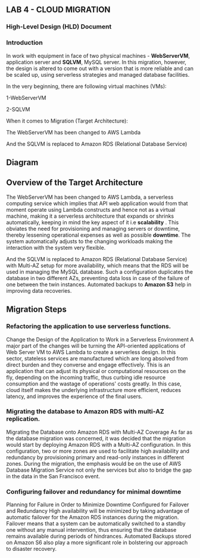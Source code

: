 ## LAB 4 - CLOUD MIGRATION

### High-Level Design (HLD) Document

### Introduction

In work with equipment in face of two physical machines - **WebServerVM**, application server and **SQLVM**, MySQL server. In this migration, however, the design is altered to come out with a version that is more reliable and can be scaled up, using serverless strategies and managed database facilities. 

In the very beginning, there are following virtual machines (VMs):

1-WebServerVM 

2-SQLVM 

When it comes to Migration (Target Architecture):

The WebServerVM has been changed to  AWS Lambda

And the SQLVM is replaced to Amazon RDS (Relational Database Service) 

## Diagram



## Overview of the Target Architecture

 The WebServerVM has been changed to  AWS Lambda, a serverless computing service which implies that API web application would from that moment operate using Lambda constructs and hence not as a virtual machine, making it a serverless architecture that expands or shrinks automatically, keeping in mind the key aspect of it i.e **scalability** . This obviates the need for provisioning and managing servers or downtime, thereby lessening operational expenses as well as possible **downtime**. The system automatically adjusts to the changing workloads making the interaction with the system very flexible. 

And the SQLVM is replaced to Amazon RDS (Relational Database Service) with Multi-AZ setup for more availability, which means that the RDS will be used in managing the MySQL database. Such a configuration duplicates the database in two different AZs, preventing data loss in case of the failure of one between the twin instances. Automated backups to **Amazon S3** help in improving data recoveries. 

## Migration Steps

### Refactoring the application to use serverless functions.
Change the Design of the Application to Work in a Serverless Environment A major part of the changes will be turning the API-oriented applications of Web Server VM to AWS Lambda to create a serverless design. In this sector, stateless services are manufactured which are long absolved from direct burden and they converse and engage effectively. This is an application that can adjust its physical or computational resources on the fly, depending on the incoming traffic, thus curbing idle resource consumption and the wastage of operations' costs greatly. In this case, cloud itself makes the underlying infrastructure more efficient, reduces latency, and improves the experience of the final users. 

### Migrating the database to Amazon RDS with multi-AZ replication.
Migrating the Database onto Amazon RDS with Multi-AZ Coverage As far as the database migration was concerned, it was decided that the migration would start by deploying Amazon RDS with a Multi-AZ configuration. In this configuration, two or more zones are used to facilitate high availability and redundancy by provisioning primary and read-only instances in different zones. During the migration, the emphasis would be on the use of AWS Database Migration Service not only the services but also to bridge the gap in the data in the San Francisco event. 

### Configuring failover and redundancy for minimal downtime
Planning for Failure in Order to Minimize Downtime Configured for Failover and Redundancy High availability will be minimized by taking advantage of automatic failover for the Amazon RDS instances during the migration. Failover means that a system can be automatically switched to a standby one without any manual intervention, thus ensuring that the database remains available during periods of hindrances. Automated Backups stored on Amazon S6 also play a more significant role in bolstering our approach to disaster recovery. 

